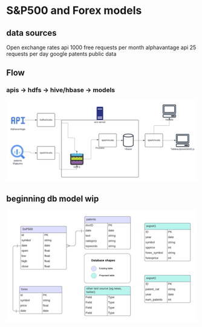 # S&P500 and Forex models

## data sources
Open exchange rates api
    1000 free requests per month
alphavantage api
    25 requests per day
google patents public data
## Flow 
### apis -> hdfs -> hive/hbase -> models

![alt text](CloudArchitecture.png "pipeline")
## beginning db model wip
![alt text](db_model.png "dbmodel")


